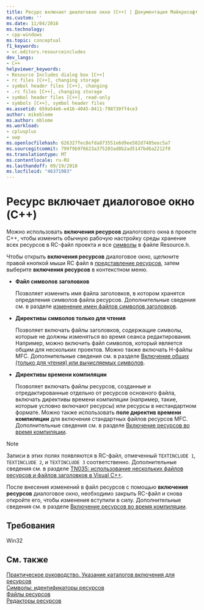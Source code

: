 ```yaml
---
title: Ресурс включает диалоговое окно (C++) | Документация Майкрософт
ms.custom: ''
ms.date: 11/04/2016
ms.technology:
- cpp-windows
ms.topic: conceptual
f1_keywords:
- vc.editors.resourceincludes
dev_langs:
- C++
helpviewer_keywords:
- Resource Includes dialog box [C++]
- rc files [C++], changing storage
- symbol header files [C++], changing
- .rc files [C++], changing storage
- symbol header files [C++], read-only
- symbols [C++], symbol header files
ms.assetid: 659a54e6-e416-4045-8411-798730ff4ce3
author: mikeblome
ms.author: mblome
ms.workload:
- cplusplus
- uwp
ms.openlocfilehash: 626327fec8efda873551e6d9ee502d7405eec5a7
ms.sourcegitcommit: 799f9b976623a375203ad8b2ad5147bd6a2212f0
ms.translationtype: MT
ms.contentlocale: ru-RU
ms.lasthandoff: 09/19/2018
ms.locfileid: "46371983"
---
```

# <a name="resource-includes-dialog-box-c"></a>Ресурс включает диалоговое окно (C++)

Можно использовать **включения ресурсов** диалогового окна в проекте C++, чтобы изменить обычную рабочую настройку среды хранение всех ресурсов в RC-файл проекта и все [символы](../windows/symbols-resource-identifiers.md) в файле Resource.h.

Чтобы открыть **включения ресурсов** диалоговое окно, щелкните правой кнопкой мыши RC файл в [представление ресурсов](../windows/resource-view-window.md), затем выберите **включения ресурсов** в контекстном меню.

- **Файл символов заголовков**

   Позволяет изменить имя файла заголовков, в котором хранятся определения символов файла ресурсов. Дополнительные сведения см. в разделе [изменение имен файлов символов заголовков](../windows/changing-the-names-of-symbol-header-files.md).

- **Директивы символов только для чтения**

   Позволяет включать файлы заголовков, содержащие символы, которые не должны изменяться во время сеанса редактирования. Например, можно включить файл символов, который является общим для нескольких проектов. Можно также включать H-файлы MFC. Дополнительные сведения см. в разделе [Включение общих (только для чтения) или вычисляемых символов](../windows/including-shared-read-only-or-calculated-symbols.md).

- **Директивы времени компиляции**

   Позволяет включать файлы ресурсов, созданные и отредактированные отдельно от ресурсов основного файла, включать директивы времени компиляции (например, такие, которые условно включают ресурсы) или ресурсы в нестандартном формате. Можно также использовать **поле директив времени компиляции** для включения стандартных файлов ресурсов MFC. Дополнительные сведения см. в разделе [Включение ресурсов во время компиляции](../windows/how-to-include-resources-at-compile-time.md).

> [!NOTE]
> Записи в этих полях появляются в RC-файл, отмеченный `TEXTINCLUDE 1`, `TEXTINCLUDE 2`, и `TEXTINCLUDE 3` соответственно. Дополнительные сведения см. в разделе [TN035: использование нескольких файлов ресурсов и файлов заголовков в Visual C++](../mfc/tn035-using-multiple-resource-files-and-header-files-with-visual-cpp.md).

После внесения изменений в файл ресурсов с помощью **включения ресурсов** диалоговое окно, необходимо закрыть RC-файл и снова откройте его, чтобы изменения вступили в силу. Дополнительные сведения см. в разделе [Включение ресурсов во время компиляции](../windows/how-to-include-resources-at-compile-time.md).

## <a name="requirements"></a>Требования

Win32

## <a name="see-also"></a>См. также

[Практическое руководство. Указание каталогов включения для ресурсов](../windows/how-to-specify-include-directories-for-resources.md)<br/>
[Символы: идентификаторы ресурсов](../windows/symbols-resource-identifiers.md)<br/>
[Файлы ресурсов](../windows/resource-files-visual-studio.md)<br/>
[Редакторы ресурсов](../windows/resource-editors.md)